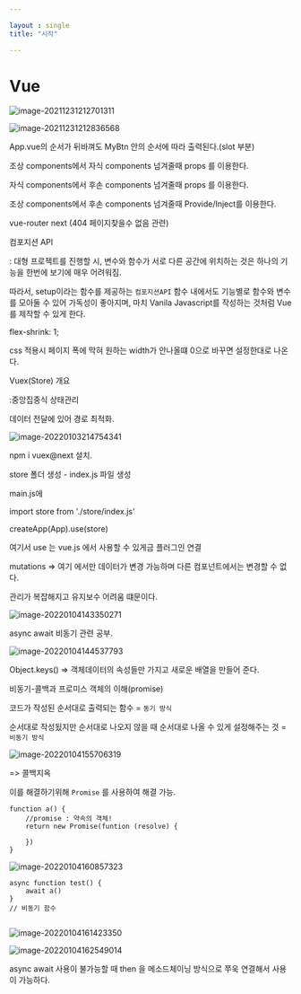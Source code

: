 ```yaml
---

layout : single
title: "시작"

---
```


# Vue





![image-20211231212701311](../images/image-20211231212701311.png)

![image-20211231212836568](../images/image-20211231212836568.png)

App.vue의 순서가 뒤바껴도 MyBtn 안의 순서에 따라 출력된다.(slot 부분)



조상 components에서 자식 components 넘겨줄때 props 를 이용한다.

자식 components에서 후손 components 넘겨줄때 props 를 이용한다.

조상 components에서 후손 components 넘겨줄때 Provide/Inject를 이용한다.



vue-router next (404 페이지찾을수 없음 관련)

컴포지션 API

: 대형 프로젝트를 진행할 시, 변수와 함수가 서로 다른 공간에 위치하는 것은 하나의 기능을 한번에 보기에 매우 어려워짐.

따라서, setup이라는 함수를 제공하는 `컴포지션API` 함수 내에서도 기능별로 함수와 변수를 모아둘 수 있어 가독성이 좋아지며, 마치 Vanila Javascript를 작성하는 것처럼 Vue를 제작할 수 있게 한다.



flex-shrink: 1;

css 적용시 페이지 폭에 막혀 원하는 width가 안나올떄 0으로 바꾸면 설정한대로 나온다.



Vuex(Store) 개요

:중앙집중식 상태관리

데이터 전달에 있어 경로 최적화.



![image-20220103214754341](../images/image-20220103214754341.png)

npm i vuex@next 설치.

store 폴더 생성 - index.js 파일 생성 

main.js에 

import store from './store/index.js'

createApp(App).use(store) 

여기서 use 는  vue.js 에서 사용할 수 있게금 플러그인 연결

mutations => 여기 에서만 데이터가 변경 가능하며 다른 컴포넌트에서는 변경할 수 없다.

관리가 복잡해지고 유지보수 어려움 떄문이다.

![image-20220104143350271](../images/image-20220104143350271.png)



async await 비동기 관련 공부.

![image-20220104144537793](../images/image-20220104144537793.png)

Object.keys() => 객체데이터의 속성들만 가지고 새로운 배열을 만들어 준다.



비동기-콜백과 프로미스 객체의 이해(promise)

코드가 작성된 순서대로 출력되는 함수 = `동기 방식`

순서대로 작성됬지만 순서대로 나오지 않을 때 순서대로 나올 수 있게 설정해주는 것 = `비동기 방식`

![image-20220104155706319](../images/image-20220104155706319.png)

=> 콜백지옥

이를 해결하기위해 `Promise` 를 사용하여 해결 가능.

```
function a() {
	//promise : 약속의 객체!
	return new Promise(funtion (resolve) {
	
	})
}
```

![image-20220104160857323](../images/image-20220104160857323.png)

```
async function test() {
	await a() 
}
// 비동기 함수 


```

![image-20220104161423350](../images/image-20220104161423350.png)



![image-20220104162549014](../images/image-20220104162549014.png)

 async await 사용이 불가능할 때 then 을 메소드체이닝 방식으로 쭈욱 연결해서 사용이 가능하다.